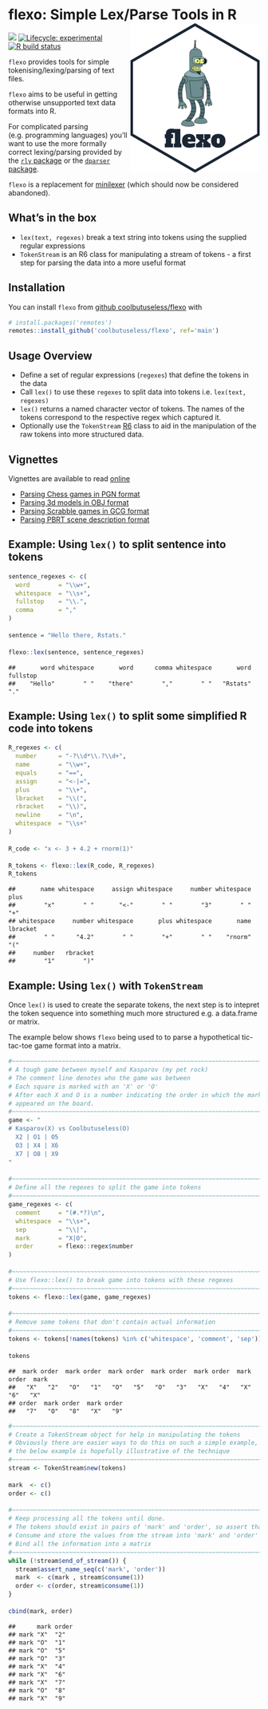 
<!-- README.md is generated from README.Rmd. Please edit that file -->

# flexo: Simple Lex/Parse Tools in R <img src="man/figures/logo.png" align="right" height=300 title="An homage to the old logo for the Berlin Hilton"/>

<!-- badges: start -->

![](https://img.shields.io/badge/cool-useless-green.svg) [![Lifecycle:
experimental](https://img.shields.io/badge/lifecycle-experimental-orange.svg)](https://www.tidyverse.org/lifecycle/#experimental)
[![R build
status](https://github.com/coolbutuseless/flexo/workflows/R-CMD-check/badge.svg)](https://github.com/coolbutuseless/flexo/actions)
<!-- badges: end -->

`flexo` provides tools for simple tokenising/lexing/parsing of text
files.

`flexo` aims to be useful in getting otherwise unsupported text data
formats into R.

For complicated parsing (e.g. programming languages) you’ll want to use
the more formally correct lexing/parsing provided by the [`rly`
package](https://cran.r-project.org/package=rly) or the [`dparser`
package](https://cran.r-project.org/package=dparser).

`flexo` is a replacement for
[minilexer](https://github.com/coolbutuseless/minilexer) (which should
now be considered abandoned).

## What’s in the box

-   `lex(text, regexes)` break a text string into tokens using the
    supplied regular expressions
-   `TokenStream` is an R6 class for manipulating a stream of tokens - a
    first step for parsing the data into a more useful format

## Installation

You can install `flexo` from [github
coolbutuseless/flexo](https://github.com/coolbutuseless/flexo) with

``` r
# install.packages('remotes')
remotes::install_github('coolbutuseless/flexo', ref='main')
```

## Usage Overview

-   Define a set of regular expressions (`regexes`) that define the
    tokens in the data
-   Call `lex()` to use these `regexes` to split data into tokens
    i.e. `lex(text, regexes)`
-   `lex()` returns a named character vector of tokens. The names of the
    tokens correspond to the respective regex which captured it.
-   Optionally use the `TokenStream`
    [R6](https://cran.r-project.org/package=R6) class to aid in the
    manipulation of the raw tokens into more structured data.

## Vignettes

Vignettes are available to read
[online](https://coolbutuseless.github.io/package/flexo)

-   [Parsing Chess games in PGN
    format](https://coolbutuseless.github.io/package/flexo/articles/chess.html)
-   [Parsing 3d models in OBJ
    format](https://coolbutuseless.github.io/package/flexo/articles/parse_obj.html)
-   [Parsing Scrabble games in GCG
    format](https://coolbutuseless.github.io/package/flexo/articles/Scrabble.html)
-   [Parsing PBRT scene description
    format](https://coolbutuseless.github.io/package/flexo/articles/PBRT.html)

## Example: Using `lex()` to split sentence into tokens

``` r
sentence_regexes <- c(
  word        = "\\w+", 
  whitespace  = "\\s+",
  fullstop    = "\\.",
  comma       = ","
)

sentence = "Hello there, Rstats."

flexo::lex(sentence, sentence_regexes)
```

    ##       word whitespace       word      comma whitespace       word   fullstop 
    ##    "Hello"        " "    "there"        ","        " "   "Rstats"        "."

## Example: Using `lex()` to split some simplified R code into tokens

``` r
R_regexes <- c(
  number      = "-?\\d*\\.?\\d+",
  name        = "\\w+",
  equals      = "==",
  assign      = "<-|=",
  plus        = "\\+",
  lbracket    = "\\(",
  rbracket    = "\\)",
  newline     = "\n",
  whitespace  = "\\s+"
)

R_code <- "x <- 3 + 4.2 + rnorm(1)"

R_tokens <- flexo::lex(R_code, R_regexes)
R_tokens
```

    ##       name whitespace     assign whitespace     number whitespace       plus 
    ##        "x"        " "       "<-"        " "        "3"        " "        "+" 
    ## whitespace     number whitespace       plus whitespace       name   lbracket 
    ##        " "      "4.2"        " "        "+"        " "    "rnorm"        "(" 
    ##     number   rbracket 
    ##        "1"        ")"

## Example: Using `lex()` with `TokenStream`

Once `lex()` is used to create the separate tokens, the next step is to
intepret the token sequence into something much more structured e.g. a
data.frame or matrix.

The example below shows `flexo` being used to to parse a hypothetical
tic-tac-toe game format into a matrix.

``` r
#~~~~~~~~~~~~~~~~~~~~~~~~~~~~~~~~~~~~~~~~~~~~~~~~~~~~~~~~~~~~~~~~~~~~~~~~~~~~
# A tough game between myself and Kasparov (my pet rock)
# The comment line denotes who the game was between
# Each square is marked with an 'X' or 'O'
# After each X and O is a number indicating the order in which the mark
# appeared on the board.
#~~~~~~~~~~~~~~~~~~~~~~~~~~~~~~~~~~~~~~~~~~~~~~~~~~~~~~~~~~~~~~~~~~~~~~~~~~~~
game <- "
# Kasparov(X) vs Coolbutuseless(O)
  X2 | O1 | O5 
  O3 | X4 | X6
  X7 | O8 | X9
"

#~~~~~~~~~~~~~~~~~~~~~~~~~~~~~~~~~~~~~~~~~~~~~~~~~~~~~~~~~~~~~~~~~~~~~~~~~~~~
# Define all the regexes to split the game into tokens
#~~~~~~~~~~~~~~~~~~~~~~~~~~~~~~~~~~~~~~~~~~~~~~~~~~~~~~~~~~~~~~~~~~~~~~~~~~~~
game_regexes <- c(
  comment     = "(#.*?)\n", 
  whitespace  = "\\s+",
  sep         = "\\|",
  mark        = "X|O",
  order       = flexo::regex$number
)

#~~~~~~~~~~~~~~~~~~~~~~~~~~~~~~~~~~~~~~~~~~~~~~~~~~~~~~~~~~~~~~~~~~~~~~~~~~~~
# Use flexo::lex() to break game into tokens with these regexes
#~~~~~~~~~~~~~~~~~~~~~~~~~~~~~~~~~~~~~~~~~~~~~~~~~~~~~~~~~~~~~~~~~~~~~~~~~~~~
tokens <- flexo::lex(game, game_regexes)

#~~~~~~~~~~~~~~~~~~~~~~~~~~~~~~~~~~~~~~~~~~~~~~~~~~~~~~~~~~~~~~~~~~~~~~~~~~~~
# Remove some tokens that don't contain actual information
#~~~~~~~~~~~~~~~~~~~~~~~~~~~~~~~~~~~~~~~~~~~~~~~~~~~~~~~~~~~~~~~~~~~~~~~~~~~~
tokens <- tokens[!names(tokens) %in% c('whitespace', 'comment', 'sep')]

tokens
```

    ##  mark order  mark order  mark order  mark order  mark order  mark order  mark 
    ##   "X"   "2"   "O"   "1"   "O"   "5"   "O"   "3"   "X"   "4"   "X"   "6"   "X" 
    ## order  mark order  mark order 
    ##   "7"   "O"   "8"   "X"   "9"

``` r
#~~~~~~~~~~~~~~~~~~~~~~~~~~~~~~~~~~~~~~~~~~~~~~~~~~~~~~~~~~~~~~~~~~~~~~~~~~~~
# Create a TokenStream object for help in manipulating the tokens
# Obviously there are easier ways to do this on such a simple example, but 
# the below example is hopefully illustrative of the technique
#~~~~~~~~~~~~~~~~~~~~~~~~~~~~~~~~~~~~~~~~~~~~~~~~~~~~~~~~~~~~~~~~~~~~~~~~~~~~
stream <- TokenStream$new(tokens)

mark  <- c()
order <- c()

#~~~~~~~~~~~~~~~~~~~~~~~~~~~~~~~~~~~~~~~~~~~~~~~~~~~~~~~~~~~~~~~~~~~~~~~~~~~~
# Keep processing all the tokens until done.  
# The tokens should exist in pairs of 'mark' and 'order', so assert that pairing
# Consume and store the values from the stream into 'mark' and 'order' vectors
# Bind all the information into a matrix
#~~~~~~~~~~~~~~~~~~~~~~~~~~~~~~~~~~~~~~~~~~~~~~~~~~~~~~~~~~~~~~~~~~~~~~~~~~~~
while (!stream$end_of_stream()) {
  stream$assert_name_seq(c('mark', 'order'))
  mark  <- c(mark , stream$consume(1))
  order <- c(order, stream$consume(1))
}

cbind(mark, order)
```

    ##      mark order
    ## mark "X"  "2"  
    ## mark "O"  "1"  
    ## mark "O"  "5"  
    ## mark "O"  "3"  
    ## mark "X"  "4"  
    ## mark "X"  "6"  
    ## mark "X"  "7"  
    ## mark "O"  "8"  
    ## mark "X"  "9"
